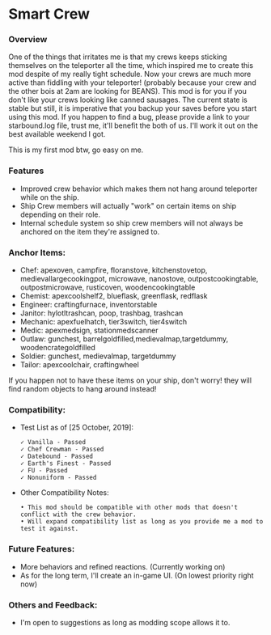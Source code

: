 # Smart Crew

### Overview

One of the things that irritates me is that my crews keeps sticking themselves on the teleporter all the time, which inspired me to create this mod despite of my really tight schedule. Now your crews are much more active than fiddling with your teleporter! (probably because your crew and the other bois at 2am are looking for BEANS). This mod is for you if you don't like your crews looking like canned sausages. The current state is stable but still, it is imperative that you backup your saves before you start using this mod. If you happen to find a bug, please provide a link to your starbound.log file, trust me, it'll benefit the both of us. I'll work it out on the best available weekend I got.

This is my first mod btw, go easy on me.

### Features

  - Improved crew behavior which makes them not hang around teleporter while on the ship.
  - Ship Crew members will actually "work" on certain items on ship depending on their role.
  - Internal schedule system so ship crew members will not always be anchored on the item they're assigned to.


### Anchor Items:

  - Chef: apexoven, campfire, floranstove, kitchenstovetop, medievallargecookingpot, microwave, nanostove, outpostcookingtable, outpostmicrowave, rusticoven, woodencookingtable
  - Chemist: apexcoolshelf2, blueflask, greenflask, redflask
  - Engineer: craftingfurnace, inventorstable
  - Janitor: hylotltrashcan, poop, trashbag, trashcan
  - Mechanic: apexfuelhatch, tier3switch, tier4switch
  - Medic: apexmedsign, stationmedscanner
  - Outlaw: gunchest, barrelgoldfilled,medievalmap,targetdummy, woodencrategoldfilled
  - Soldier: gunchest, medievalmap, targetdummy
  - Tailor: apexcoolchair, craftingwheel
 
If you happen not to have these items on your ship, don't worry! they will find random objects to hang around instead!

### Compatibility:

  - Test List as of [25 October, 2019]:
 
		✓ Vanilla - Passed
		✓ Chef Crewman - Passed
		✓ Datebound - Passed
		✓ Earth's Finest - Passed
		✓ FU - Passed
		✓ Nonuniform - Passed

  - Other Compatibility Notes:

		• This mod should be compatible with other mods that doesn't conflict with the crew behavior.
		• Will expand compatibility list as long as you provide me a mod to test it against.
		
### Future Features:

  - More behaviors and refined reactions. (Currently working on)
  - As for the long term, I'll create an in-game UI. (On lowest priority right now)

### Others and Feedback:

  - I'm open to suggestions as long as modding scope allows it to.

